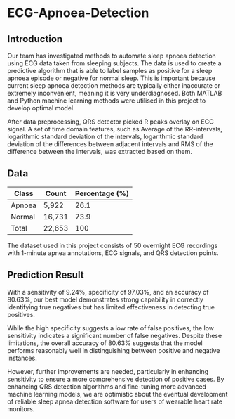 # ECG-Apnoea-Detection

## Introduction
Our team has investigated methods to automate sleep apnoea detection using ECG data taken from sleeping subjects. The data is used to create a predictive algorithm that is able to label samples as positive for a sleep apnoea episode or negative for normal sleep. This is important because current sleep apnoea detection methods are typically either inaccurate or extremely inconvenient, meaning it is very underdiagnosed. Both MATLAB and Python machine learning methods were utilised in this project to develop optimal model. 

After data preprocessing, QRS detector picked R peaks overlay on ECG signal. A set of time domain features, such as Average of the RR-intervals, logarithmic standard deviation of the intervals, logarithmic standard deviation of the differences between adjacent intervals and RMS of the difference between the intervals, was extracted based on them. 

## Data
|Class|Count|Percentage (%)|
|---|---|---|
|Apnoea|5,922|26.1|
|Normal|16,731|73.9|
|Total|22,653|100|

The dataset used in this project consists of 50 overnight ECG recordings with 1-minute apnea annotations, ECG signals, and QRS detection points. 


## Prediction Result
With a sensitivity of 9.24%, specificity of 97.03%, and an accuracy of 80.63%, our best model demonstrates strong capability in correctly identifying true negatives but has limited effectiveness in detecting true positives.

While the high specificity suggests a low rate of false positives, the low sensitivity indicates a significant number of false negatives. Despite these limitations, the overall accuracy of 80.63% suggests that the model performs reasonably well in distinguishing between positive and negative instances.

However, further improvements are needed, particularly in enhancing sensitivity to ensure a more comprehensive detection of positive cases. By enhancing QRS detection algorithms and fine-tuning more advanced machine learning models, we are optimistic about the eventual development of reliable sleep apnea detection software for users of wearable heart rate monitors.





